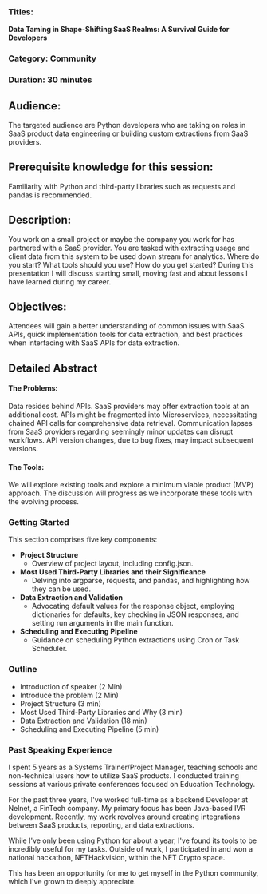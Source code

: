 ### Titles: 
**Data Taming in Shape-Shifting SaaS Realms: A Survival Guide for Developers**

### Category: Community

### Duration: 30 minutes

## Audience:
The targeted audience are  Python developers who are taking on roles in SaaS product data engineering or building custom extractions from SaaS providers.

## Prerequisite knowledge for this session:
Familiarity with Python and third-party libraries such as requests and pandas is recommended.

## Description:
You work on a small project or maybe the company you work for has partnered with a SaaS provider. You are tasked with extracting usage and client data from this system to be used down stream for analytics.
Where do you start? What tools should you use? How do you get started?
During this presentation I will discuss starting small, moving fast and about lessons I have learned during my career.

## Objectives:
Attendees will gain a better understanding of common issues with SaaS APIs, quick implementation tools for data extraction, and best practices when interfacing with SaaS APIs for data extraction.

## Detailed Abstract
#### The Problems:
Data resides behind APIs. SaaS providers may offer extraction tools at an additional cost. APIs might be fragmented into Microservices, necessitating chained API calls for comprehensive data retrieval. Communication lapses from SaaS providers regarding seemingly minor updates can disrupt workflows. API version changes, due to bug fixes, may impact subsequent versions.

#### The Tools:
We will explore existing tools and explore a minimum viable product (MVP) approach. The discussion will progress as we incorporate these tools with the evolving process.

### Getting Started
This section comprises five key components:
- **Project Structure**
    - Overview of project layout, including config.json.
- **Most Used Third-Party Libraries and their Significance**
    - Delving into argparse, requests, and pandas, and highlighting how they can be used.
- **Data Extraction and Validation**
    - Advocating default values for the response object, employing dictionaries for defaults, key checking in JSON responses, and setting run arguments in the main function.
- **Scheduling and Executing Pipeline**
    - Guidance on scheduling Python extractions using Cron or Task Scheduler.

### Outline
- Introduction of speaker (2 Min)
- Introduce the problem (2 Min)
- Project Structure (3 min)
- Most Used Third-Party Libraries and Why (3 min)
- Data Extraction and Validation (18 min)
- Scheduling and Executing Pipeline (5 min)

### Past Speaking Experience
 I spent 5 years as a Systems Trainer/Project Manager, teaching schools and non-technical users how to utilize SaaS products. I conducted training sessions at various private conferences focused on Education Technology.

For the past three years, I've worked full-time as a backend Developer at Nelnet, a FinTech company. My primary focus has been Java-based IVR development. Recently, my work revolves around creating integrations between SaaS products, reporting, and data extractions.

While I've only been using Python for about a year, I've found its tools to be incredibly useful for my tasks. Outside of work, I participated in and won a national hackathon, NFTHackvision, within the NFT Crypto space.

This has been an opportunity for me to get myself in the Python community, which I've grown to deeply appreciate. 

